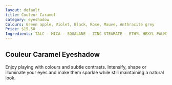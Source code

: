 ```yaml
---
layout: default
title: Couleur Caramel
category: eyeshadow
Colours: Green apple, Violet, Black, Rose, Mauve, Anthracite grey
Price: $15.50
Ingredients: TALC - MICA - SQUALANE - ZINC STEARATE - ETHYL HEXYL PALMITATE - VITIS VINIFERA (GRAPE) SEED OIL ORG - BUTYROSPERMUM PARKII (SHEA BUTTER) FRUIT ORG - ASPARAGOPSIS ARMATA EXTRACT - OLEIC/LINOLEIC/LINOLENIC POLYGLYCERIDES - GLYCINE SOJA (SOYBEAN) OIL ORG - TOCOPHEROL - SILICA [+/- MAY CONTAIN: CI 77891(Titanium oxyde) - CI 77491(Red iron oxide)- CI 77492(Yellow iron oxide) - CI 77499(Black iron oxide) - CI 75470(Carmine) - CI 77007(Ultramarine) - CI 77510(Ferric ferrocyanide) - - CI 77288(Chromium oxide green) Ci 77289(Chromium hydroxide green) ORG ingredient from organic agriculture}
---
```


## Couleur Caramel Eyeshadow

Enjoy playing with colours and subtle contrasts. Intensify, shape or illuminate your eyes and make them sparkle while still maintaining a natural look.